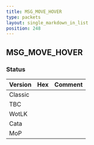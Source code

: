 ```yaml
---
title: MSG_MOVE_HOVER
type: packets
layout: single_markdown_in_list
position: 248
---
```


## MSG_MOVE_HOVER

### Status

Version    | Hex        | Comment
---------- | ---------- | ---------- 
Classic    |            |
TBC        |            |
WotLK      |            |
Cata       |            |
MoP        |            |